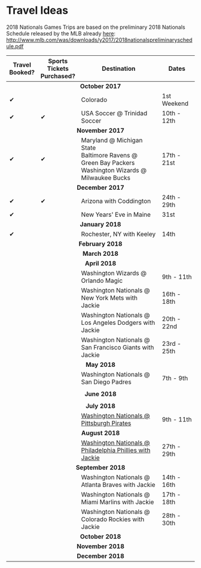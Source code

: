 # Travel Ideas

2018 Nationals Games Trips are based on the preliminary 2018 Nationals Schedule released by the MLB already <a href = 'http://www.mlb.com/was/downloads/y2017/2018nationalspreliminaryschedule.pdf' target = '_blank'>here</a>: http://www.mlb.com/was/downloads/y2017/2018nationalspreliminaryschedule.pdf
<table>
  <tr><thead>
    <th>Travel<br/>Booked?</th><th>Sports<br/>Tickets<br/>Purchased?</th><th align = 'center'>Destination</th><th>Dates</th>
    </thead></tr>
  <tr><td colspan = '4' align='center'><strong>October 2017</strong></td></tr>
  <tr><td>&#10004;</td><td></td><td>Colorado</td><td>1st Weekend</td></tr>
  <tr><td>&#10004;</td><td>&#10004;</td><td>USA Soccer @ Trinidad Soccer</td><td>10th - 12th</td></tr>
  <tr><td colspan = '4' align='center'><strong>November 2017</strong></td></tr>
  <tr><td>&#10004;</td><td>&#10004;</td><td>Maryland @ Michigan State<br/>Baltimore Ravens @ Green Bay Packers<br/>Washington Wizards @ Milwaukee Bucks</td><td>17th - 21st</td></tr>
  <tr><td colspan = '4' align='center'><strong>December 2017</strong></td></tr>
    <tr><td>&#10004;</td><td>&#10004;</td><td>Arizona with Coddington</td><td>24th - 29th</td></tr>
  <tr><td>&#10004;</td><td></td><td>New Years' Eve in Maine</td><td>31st</td></tr>
  <tr><td colspan = '4' align='center'><strong>January 2018</strong></td></tr>
  <tr><td>&#10004;</td><td></td><td>Rochester, NY with Keeley</td><td>14th</td></tr>
  <tr><td colspan = '4' align='center'><strong>February 2018</strong></td></tr>
  <tr><td colspan = '4' align='center'><strong>March 2018</strong></td></tr>
  <tr><td colspan = '4' align='center'><strong>April 2018</strong></td></tr>
  <tr><td></td><td></td><td>Washington Wizards @ Orlando Magic</td><td>9th - 11th</td></tr>
  <tr><td></td><td></td><td>Washington Nationals @ New York Mets with Jackie</td><td>16th - 18th</td></tr>
  <tr><td></td><td></td><td>Washington Nationals @ Los Angeles Dodgers with Jackie</td><td>20th - 22nd</td></tr>
  <tr><td></td><td></td><td>Washington Nationals @ San Francisco Giants with Jackie</td><td>23rd - 25th</td></tr>
  <tr><td colspan = '4' align='center'><strong>May 2018</strong></td></tr>
  <tr><td></td><td></td><td>Washington Nationals @ San Diego Padres</td><td>7th - 9th</td></tr>
  <tr><td colspan = '4'></td></tr>
  <tr><td colspan = '4' align='center'><strong>June 2018</strong></td></tr>
  <tr><td colspan = '4'></td></tr>
  <tr><td colspan = '4' align='center'><strong>July 2018</strong></td></tr>
     <tr><td></td><td></td><td><a href = 'http://www.espn.com/mlb/team/schedule/_/name/pit/pittsburgh-pirates' target = '_blank'>Washington Nationals @ Pittsburgh Pirates</a></td><td>9th - 11th</td></tr>
  <tr><td colspan = '4' align='center'><strong>August 2018</strong></td></tr>
  <tr><td></td><td></td><td><a href = 'http://www.espn.com/mlb/team/schedule/_/name/phi/half/2' target = '_blank'>Washington Nationals @ Philadelphia Phillies with Jackie</a></td><td>27th - 29th</td></tr>
  <tr><td colspan = '4' align='center'><strong>September 2018</strong></td></tr>
  <tr><td></td><td></td><td>Washington Nationals @ Atlanta Braves with Jackie</td><td>14th - 16th</td></tr>
  <tr><td></td><td></td><td>Washington Nationals @ Miami Marlins with Jackie</td><td>17th - 18th</td></tr>
  <tr><td></td><td></td><td>Washington Nationals @ Colorado Rockies with Jackie</td><td>28th - 30th</td></tr>
  <tr><td colspan = '4' align='center'><strong>October 2018</strong></td></tr>
  <tr><td colspan = '4' align='center'><strong>November 2018</strong></td></tr>
  <tr><td colspan = '4' align='center'><strong>December 2018</strong></td></tr>
</table>
